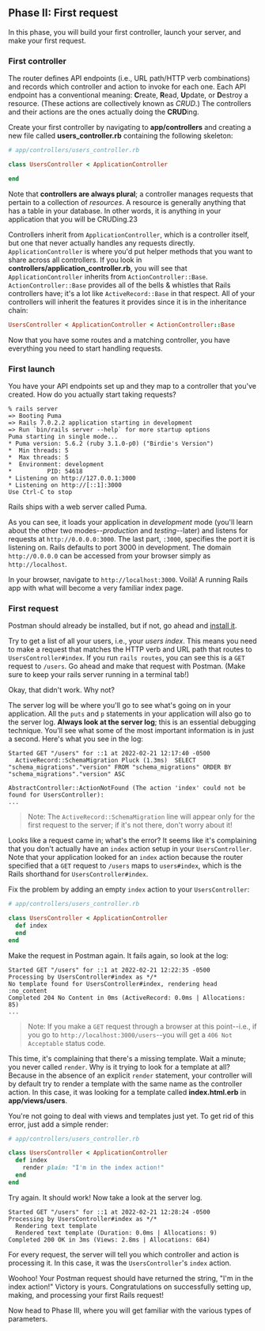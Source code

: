 ## Phase II: First request

In this phase, you will build your first controller, launch your server, and
make your first request.

### First controller

The router defines API endpoints (i.e., URL path/HTTP verb combinations) and
records which controller and action to invoke for each one. Each API endpoint
has a conventional meaning: **C**reate, **R**ead, **U**pdate, or **D**estroy a
resource. (These actions are collectively known as _CRUD_.) The
controllers and their actions are the ones actually doing the **CRUD**ing.

Create your first controller by navigating to __app/controllers__ and creating
a new file called __users_controller.rb__ containing the following skeleton:

```rb
# app/controllers/users_controller.rb

class UsersController < ApplicationController

end
```

Note that **controllers are always plural**; a controller manages requests that
pertain to a collection of _resources_. A resource is generally anything that
has a table in your database. In other words, it is anything in your application
that you will be CRUDing.23

Controllers inherit from `ApplicationController`, which is a controller itself,
but one that never actually handles any requests directly.
`ApplicationController` is where you'd put helper methods that you want to share
across all controllers. If you look in
__controllers/application_controller.rb__, you will see that
`ApplicationController` inherits from `ActionController::Base`.
`ActionController::Base` provides all of the bells & whistles that Rails
controllers have; it's a lot like `ActiveRecord::Base` in that respect. All of
your controllers will inherit the features it provides since it is in the
inheritance chain:

```rb
UsersController < ApplicationController < ActionController::Base
```

Now that you have some routes and a matching controller, you have everything you
need to start handling requests.

### First launch

You have your API endpoints set up and they map to a controller that you've
created. How do you actually start taking requests?

```text
% rails server
=> Booting Puma
=> Rails 7.0.2.2 application starting in development 
=> Run `bin/rails server --help` for more startup options
Puma starting in single mode...
* Puma version: 5.6.2 (ruby 3.1.0-p0) ("Birdie's Version")
*  Min threads: 5
*  Max threads: 5
*  Environment: development
*          PID: 54618
* Listening on http://127.0.0.1:3000
* Listening on http://[::1]:3000
Use Ctrl-C to stop
```

Rails ships with a web server called Puma.

As you can see, it loads your application in _development_ mode (you'll learn
about the other two modes--_production_ and _testing_--later) and listens for
requests at `http://0.0.0.0:3000`. The last part, `:3000`, specifies the port it
is listening on. Rails defaults to port 3000 in development. The domain
`http://0.0.0.0` can be accessed from your browser simply as `http://localhost`.

In your browser, navigate to `http://localhost:3000`. Voilà! A running Rails app
with what will become a very familiar index page.

### First request

Postman should already be installed, but if not, go ahead and [install
it][postman].

Try to get a list of all your users, i.e., your _users index_. This means you
need to make a request that matches the HTTP verb and URL path that routes to
`UsersController#index`. If you run `rails routes`, you can see this is a
`GET` request to `/users`. Go ahead and make that request with Postman. (Make
sure to keep your rails server running in a terminal tab!)

Okay, that didn't work. Why not?

The server log will be where you'll go to see what's going on in your
application. All the `puts` and `p` statements in your application will also go
to the server log. **Always look at the server log**; this is an essential
debugging technique. You'll see what some of the most important information is
in just a second. Here's what you see in the log:

```text
Started GET "/users" for ::1 at 2022-02-21 12:17:40 -0500
  ActiveRecord::SchemaMigration Pluck (1.3ms)  SELECT "schema_migrations"."version" FROM "schema_migrations" ORDER BY "schema_migrations"."version" ASC
  
AbstractController::ActionNotFound (The action 'index' could not be found for UsersController):
...
```

> Note: The `ActiveRecord::SchemaMigration` line will appear only for the first
> request to the server; if it's not there, don't worry about it!

Looks like a request came in; what's the error? It seems like it's complaining
that you don't actually have an `index` action setup in your `UsersController`.
Note that your application looked for an `index` action because the router
specified that a `GET` request to `/users` maps to `users#index`, which is the
Rails shorthand for `UsersController#index`.

Fix the problem by adding an empty `index` action to your `UsersController`:

```ruby
# app/controllers/users_controller.rb

class UsersController < ApplicationController
  def index
  end
end
```

Make the request in Postman again. It fails again, so look at the log:

```text
Started GET "/users" for ::1 at 2022-02-21 12:22:35 -0500
Processing by UsersController#index as */*
No template found for UsersController#index, rendering head :no_content
Completed 204 No Content in 0ms (ActiveRecord: 0.0ms | Allocations: 85)
...
```

> Note: If you make a `GET` request through a browser at this point--i.e., if
> you go to `http://localhost:3000/users`--you will get a `406 Not Acceptable`
> status code.

This time, it's complaining that there's a missing template. Wait a minute; you
never called `render`. Why is it trying to look for a template at all? Because
in the absence of an explicit `render` statement, your controller will by
default try to render a template with the same name as the controller action.
In this case, it was looking for a template called __index.html.erb__ in
__app/views/users__.

You're not going to deal with views and templates just yet. To get rid of this
error, just add a simple render:

```ruby
# app/controllers/users_controller.rb

class UsersController < ApplicationController
  def index
    render plain: "I'm in the index action!"
  end
end
```

Try again. It should work! Now take a look at the server log.

```text
Started GET "/users" for ::1 at 2022-02-21 12:28:24 -0500
Processing by UsersController#index as */*
  Rendering text template
  Rendered text template (Duration: 0.0ms | Allocations: 9)
Completed 200 OK in 3ms (Views: 2.8ms | Allocations: 684)
```

For every request, the server will tell you which controller and action is
processing it. In this case, it was the `UsersController`'s `index` action.

Woohoo! Your Postman request should have returned the string, "I'm in the index
action!" Victory is yours. Congratulations on successfully setting up, making,
and processing your first Rails request!

Now head to Phase III, where you will get familiar with the various types of
parameters.

[postman]: https://www.getpostman.com/
